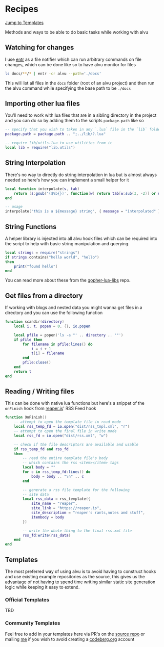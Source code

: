 # Recipes

[Jump to Templates](#templates)

Methods and ways to be able to do basic tasks while working with alvu

## Watching for changes

I use [entr](https://github.com/eradman/entr) as a file notifier which can run arbitrary commands on file changes, which can be done like so to have alvu monitor for files

```sh
ls docs/**/* | entr -cr alvu --path='./docs'
```

This will list all files in the `docs` folder (root of an alvu project) and then run the alvu command while specifying the base path to be `./docs`

## Importing other lua files

You'll need to work with lua files that are in a sibling directory
in the project and you can do so by adding them to the scripts
`package.path` like so

```lua
-- specify that you wish to taken in any `.lua` file in the `lib` folder
package.path = package.path .. ";../lib/?.lua"

-- require lib/utils.lua to use utilities from it
local lib = require("lib.utils")
```

## String Interpolation

There's no way to directly do string interpolation in lua but is almost always needed so here's how you can implement a small helper for it

```lua
local function interpolate(s, tab)
    return (s:gsub('($%b{})', function(w) return tab[w:sub(3, -2)] or w end))
end

-- usage
interpolate("this is a ${message} string", { message = "interpolated" })
```

## String Functions

A helper library is injected into all alvu hook files which can be required into the script to help with basic string manipulation and querying

```lua
local strings = require("strings")
if strings.contains("hello world", "hello")
then
	print("found hello")
end
```

You can read more about these from the [gopher-lua-libs](https://github.com/vadv/gopher-lua-libs/tree/master/strings) repo.

## Get files from a directory

If working with blogs and nested data you might wanna get files in a directory and you can use the following function

```lua
function scandir(directory)
    local i, t, popen = 0, {}, io.popen

    local pfile = popen('ls -a "' .. directory .. '"')
    if pfile then
        for filename in pfile:lines() do
            i = i + 1
            t[i] = filename
        end
        pfile:close()
    end
    return t
end
```

## Reading / Writing files

This can be done with native lua functions but here's a snippet of
the `onFinish` hook from [reaper.is](https://github.com/barelyhuman/reaper.is)' RSS Feed hook

```lua
function OnFinish()
    -- attempt to open the template file in read mode
	local rss_temp_fd = io.open("dist/rss_tmpl.xml", "r")
	-- attempt to open the final file in write mode
    local rss_fd = io.open("dist/rss.xml", "w")

	-- check if the file descriptors are available and usable
    if rss_temp_fd and rss_fd
    then
		-- read the entire template file's body
		-- which contains the rss <item></item> tags
        local body = ""
        for c in rss_temp_fd:lines() do
            body = body .. "\n" .. c
        end

		-- generate a rss file template for the following
		-- site data
        local rss_data = rss_template({
            site_name = "reaper",
            site_link = "https://reaper.is",
            site_description = "reaper's rants,notes and stuff",
            itembody = body
        })

		-- write the whole thing to the final rss.xml file
        rss_fd:write(rss_data)
    end
end
```

## Templates

The most preferred way of using alvu is to avoid having to construct
hooks and use existing example repositories as the source, this gives us the advantage of not having to spend time writing similar static site generation logic while keeping it easy to extend.

### Official Templates

TBD

### Community Templates

Feel free to add in your templates here via PR's on the [source repo](http://codeberg.org/reaper/alvu) or
mailing [me](mailto:ahoy@barelyhuman.dev) if you wish to avoid creating a [codeberg.org](https://codeberg.org) account
